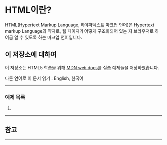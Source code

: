# HTML이란?

HTML(Hypertext Markup Language, 하이퍼텍스트 마크업 언어)은 Hypertext markup Language의 약자로, 웹 페이지가 어떻게 구조화되어 있는 지 브라우저로 하여금 알 수 있도록 하는 마크업 언어입니다.

## 이 저장소에 대하여

이 저장소는 HTML5 학습을 위해 [MDN web docs](https://developer.mozilla.org/ko/docs/Web/HTML)를 실습 예제들을 저장하였습니다.

다른 언어로 이 문서 읽기 : English, 한국어

---
###  예제 목록
1. 
---
##  참고
---

